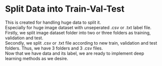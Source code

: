 # Split Data into Train-Val-Test
 This is created for handling huge data to split it. \
 Especially for huge image dataset with unseperated .csv or .txt label file. \
 Firstly, we split image dataset folder into two or three folders as training, validation and test. \
 Secondly, we split .csv or .txt file according to new train, validation and test folders. Thus, we have 3 folders and 3 .csv files. \
 Now that we have data and its label, we are ready to implement deep learning methods as we desire. 
